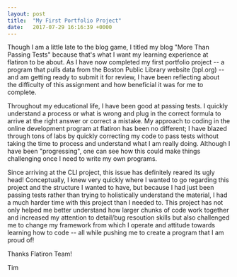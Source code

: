 ```yaml
---
layout: post
title:  "My First Portfolio Project"
date:   2017-07-29 16:16:39 +0000
---
```



Though I am a little late to the blog game, I titled my blog "More Than Passing Tests" because that's what I want my learning experience at flatiron to be about. As I have now completed my first portfolio project -- a program that pulls data from the Boston Public Library website (bpl.org) -- and am getting ready to submit it for review, I have been reflecting about the difficulty of this assignment and how beneficial it was for me to complete.

Throughout my educational life, I have been good at passing tests. I quickly understand a process or what is wrong and plug in the correct formula to arrive at the right answer or correct a mistake. My approach to coding in the online development program at flatiron has been no different; I have blazed through tons of labs by quickly correcting my code to pass tests without taking the time to process and understand what I am really doing. Although I have been "progressing", one can see how this could make things challenging once I need to write my own programs. 

Since arriving at the CLI project, this issue has definitely reared its ugly head! Conceptually, I knew very quickly where I wanted to go regarding this project and the structure I wanted to have, but because I had just been passing tests rather than trying to holistically understand the material, I had a much harder time with this project than I needed to. This project has not only helped me better understand how larger chunks of code work together and increased my attention to detail/bug resoution skills but also challenged me to change my framework from which I operate and attitude towards learning how to code -- all while pushing me to create a program that I am proud of!

Thanks Flatiron Team!

Tim


